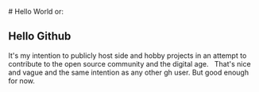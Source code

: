 # Hello World
or:
 
## Hello Github
It's my intention to publicly host side and hobby projects in an attempt to contribute to the open source community and the digital age.
 
That's nice and vague and the same intention as any other gh user. But good enough for now.
